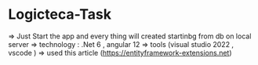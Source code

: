 # Logicteca-Task
=> Just Start the app and every thing will created startinbg from db on local server 
=> technology : .Net 6 , angular 12
=> tools (visual studio 2022 , vscode )
=> used this article (https://entityframework-extensions.net)



